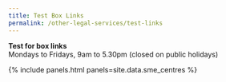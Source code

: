 ```yaml
---
title: Test Box Links
permalink: /other-legal-services/test-links
---
```


**Test for box links**
<br>Mondays to Fridays, 9am to 5.30pm (closed on public holidays)
<br>

{% include panels.html panels=site.data.sme_centres %}
